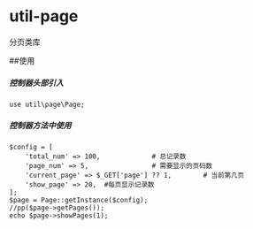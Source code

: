 # util-page
分页类库


##使用
##### 控制器头部引入
~~~
use util\page\Page;
~~~

##### 控制器方法中使用
~~~
$config = [
    'total_num' => 100,             # 总记录数
    'page_num' => 5,                # 需要显示的页码数
    'current_page' => $_GET['page'] ?? 1,        # 当前第几页
    'show_page' => 20,  #每页显示记录数
];
$page = Page::getInstance($config);
//pp($page->getPages());
echo $page->showPages(1);
~~~